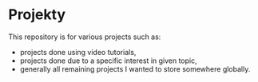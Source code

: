 # Projekty
This repository is for various projects such as:
- projects done using video tutorials,
- projects done due to a specific interest in given topic,
- generally all remaining projects I wanted to store somewhere globally.

